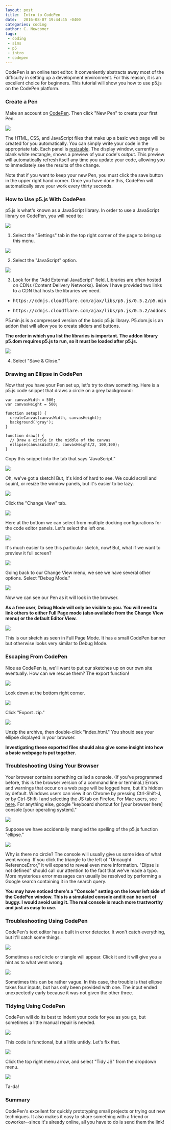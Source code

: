 ```yaml
---
layout: post
title:  Intro to CodePen
date:   2016-08-07 19:44:45 -0400
categories: coding
author: C. Newcomer
tags:
 - coding
 - sims
 - p5
 - intro
 - codepen
---
```


CodePen is an online text editor. It conveniently abstracts away most of the difficulty in setting up a development environment. For this reason, it is an excellent choice for beginners. This tutorial will show you how to use p5.js on the CodePen platform.


### Create a Pen

Make an account on <A HREF="http://codepen.io/">CodePen</a>. Then click "New Pen" to create your first Pen. 

<img src = "../post-imgs/codepen-intro/codepen1.png">

The HTML, CSS, and JavaScript files that make up a basic web page will be created for you automatically. You can simply write your code in the appropriate tab. Each panel is <a href= "https://blog.codepen.io/documentation/editor/full-screen-editing/">resizable</a>. The display window, currently a blank white rectangle, shows a preview of your code's output. This preview will automatically refresh itself any time you update your code, allowing you to immediately see the results of the change.

Note that if you want to keep your new Pen, you must click the save button in the upper right hand corner. Once you have done this, CodePen will automatically save your work every thirty seconds. 

### How to Use p5.js With CodePen

p5.js is what's known as a JavaScript library. In order to use a JavaScript library on CodePen, you will need to:

<img src = "../post-imgs/codepen-intro/codepen2.png">

<ol start="1">
  <li>Select the "Settings" tab in the top right corner of the page to bring up this menu. </li></ol>

<img src = "../post-imgs/codepen-intro/codepen3.png">
<ol start="2">
  <li>Select the "JavaScript" option. </li></ol>

<img src = "../post-imgs/codepen-intro/codepen5.png">

<ol start="3">
  <li>Look for the "Add External JavaScript" field. Libraries are often hosted on CDNs (Content Delivery Networks). Below I have provided two links to a CDN that hosts the libraries we need. </li></ol>
<ul>
 <li><pre>https://cdnjs.cloudflare.com/ajax/libs/p5.js/0.5.2/p5.min.js </pre></li>

 <li>
 <pre>https://cdnjs.cloudflare.com/ajax/libs/p5.js/0.5.2/addons/p5.dom.js   </pre></li></ul>
 
 P5.min.js is a compressed version of the basic p5.js library. P5.dom.js is an addon that will allow you to create sliders and buttons.

**The order in which you list the libraries is important. The addon library p5.dom requires p5.js to run, so it must be loaded after p5.js.**

<img src = "../post-imgs/codepen-intro/codepen6.png">

<ol start="4">
  <li>Select "Save & Close."</li></ol>

### Drawing an Ellipse in CodePen

Now that you have your Pen set up, let's try to draw something. Here is a p5.js code snippet that draws a circle on a grey background: 

```
var canvasWidth = 500;
var canvasHeight = 500;

function setup() {
  createCanvas(canvasWidth, canvasHeight);
  background('gray');
}

function draw() {
  // Draw a circle in the middle of the canvas
  ellipse(canvasWidth/2, canvasHeight/2, 100,100);
}
```

Copy this snippet into the tab that says "JavaScript." 

<img src = "../post-imgs/codepen-intro/codepen8.png">

Oh, we've got a sketch! But, it's kind of hard to see. We could scroll and squint, or resize the window panels, but it's easier to be lazy. 

<img src = "../post-imgs/codepen-intro/codepen9.png">

Click the "Change View" tab. 

<img src = "../post-imgs/codepen-intro/codepen11.png">

Here at the bottom we can select from multiple docking configurations for the code editor panels. Let's select the left one. 

<img src = "../post-imgs/codepen-intro/codepen12.png">

It's much easier to see this particular sketch, now! But, what if we want to preview it full screen? 

<img src = "../post-imgs/codepen-intro/codepen14.png" style="max-height:500px;">

Going back to our Change View menu, we see we have several other options. Select "Debug Mode." 

<img src = "../post-imgs/codepen-intro/codepen15.png" >

Now we can see our Pen as it will look in the browser. 

<b>As a free user, Debug Mode will only be visible to you. You will need to link others to either Full Page mode (also available from the Change View menu) or the default Editor View.</b>

<img src = "../post-imgs/codepen-intro/codepen16.png">

This is our sketch as seen in Full Page Mode. It has a small CodePen banner but otherwise looks very similar to Debug Mode.

### Escaping From CodePen

Nice as CodePen is, we'll want to put our sketches up on our own site eventually. How can we rescue them? The export function!


<img src = "../post-imgs/codepen-intro/codepen17.png">

Look down at the bottom right corner. 

<img src = "../post-imgs/codepen-intro/codepen18.png">

Click "Export .zip." 

<img src = "../post-imgs/codepen-intro/codepen19.png">

Unzip the archive, then double-click "index.html." You should see your ellipse displayed in your browser. 

**Investigating these exported files should also give some insight into how a basic webpage is put together.**

### Troubleshooting Using Your Browser

Your browser contains something called a console. (If you've programmed before, this is the browser version of a command line or terminal.) Errors and warnings that occur on a web page will be logged here, but it's hidden by default. Windows users can view it on Chrome by pressing Ctrl-Shift-J, or by  Ctrl-Shift-I and selecting the JS tab on Firefox. For Mac users, see <A href="https://www.wickedlysmart.com/hfjsconsole/">here</a>. For anything else, google "keyboard shortcut for [your browser here] console [your operating system]."

<img src = "../post-imgs/codepen-intro/codepen20.png">

Suppose we have accidentally mangled the spelling of the p5.js function "ellipse." 

<img src = "../post-imgs/codepen-intro/codepen21.jpg">

Why is there no circle? The console will usually give us some idea of what went wrong. If you click the triangle to the left of "Uncaught ReferenceError," it will expand to reveal even more information. "Elipse is not defined" should call our attention to the fact that we've made a typo. More mysterious error messages can usually be resolved by performing a Google search containing it in the search query. 

<b>You may have noticed there's a "Console" setting on the lower left side of the CodePen window. This is a simulated console and it can be sort of buggy. I would avoid using it. The real console is much more trustworthy and just as easy to use. </b>

### Troubleshooting Using CodePen

CodePen's text editor has a built in error detector. It won't catch everything, but it'll catch some things. 

<img src = "../post-imgs/codepen-intro/codepen22.png">

Sometimes a red circle or triangle will appear. Click it and it will give you a hint as to what went wrong. 

<img src = "../post-imgs/codepen-intro/codepen23.png">

Sometimes this can be rather vague. In this case, the trouble is that ellipse takes four inputs, but has only been provided with one. The input ended unexpectedly early because it was not given the other three.

### Tidying Using CodePen

CodePen will do its best to indent your code for you as you go, but sometimes a little manual repair is needed.

<img src = "../post-imgs/codepen-intro/codepen24.png">

This code is functional, but a little untidy. Let's fix that. 

<img src = "../post-imgs/codepen-intro/codepen25.png">

Click the top right menu arrow, and select "Tidy JS" from the dropdown menu.

<img src = "../post-imgs/codepen-intro/codepen26.png">

Ta-da!

### Summary

CodePen's excellent for quickly prototyping small projects or trying out new techniques. It also makes it easy to share something with a friend or coworker--since it's already online, all you have to do is send them the link!

